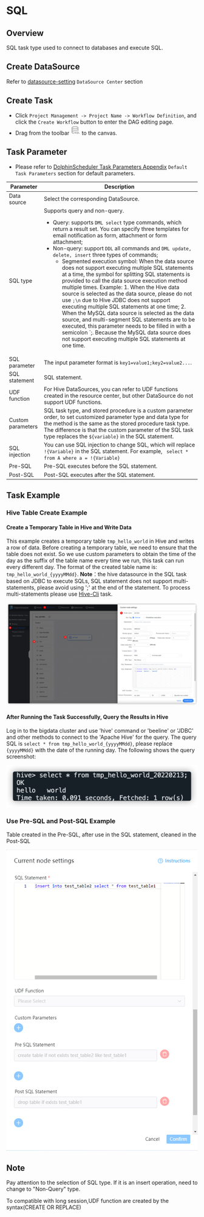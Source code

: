 # SQL

## Overview

SQL task type used to connect to databases and execute SQL.

## Create DataSource

Refer to [datasource-setting](../howto/datasource-setting.md) `DataSource Center` section

## Create Task

- Click `Project Management -> Project Name -> Workflow Definition`, and click the `Create Workflow` button to enter the DAG editing page.
- Drag from the toolbar <img src="../../../../img/tasks/icons/sql.png" width="25"/> to the canvas.

## Task Parameter

[//]: # (TODO: use the commented anchor below once our website template supports this syntax)
[//]: # (- Please refer to [DolphinScheduler Task Parameters Appendix]&#40;appendix.md#default-task-parameters&#41; `Default Task Parameters` section for default parameters.)

- Please refer to [DolphinScheduler Task Parameters Appendix](appendix.md) `Default Task Parameters` section for default parameters.

|   **Parameter**   |                                                                                                                                                                                                                                                                                                                                                                                                                                                                                                           **Description**                                                                                                                                                                                                                                                                                                                                                                                                                                                                                                            |
|-------------------|--------------------------------------------------------------------------------------------------------------------------------------------------------------------------------------------------------------------------------------------------------------------------------------------------------------------------------------------------------------------------------------------------------------------------------------------------------------------------------------------------------------------------------------------------------------------------------------------------------------------------------------------------------------------------------------------------------------------------------------------------------------------------------------------------------------------------------------------------------------------------------------------------------------------------------------------------------------------------------------------------------------------------------------|
| Data source       | Select the corresponding DataSource.                                                                                                                                                                                                                                                                                                                                                                                                                                                                                                                                                                                                                                                                                                                                                                                                                                                                                                                                                                                                 |
| SQL type          | Supports query and non-query. <ul><li>Query: supports `DML select` type commands, which return a result set. You can specify three templates for email notification as form, attachment or form attachment;</li><li>Non-query: support `DDL` all commands and `DML update, delete, insert` three types of commands;<ul><li>Segmented execution symbol: When the data source does not support executing multiple SQL statements at a time, the symbol for splitting SQL statements is provided to call the data source execution method multiple times. Example: 1. When the Hive data source is selected as the data source, please do not use `;\n` due to Hive JDBC does not support executing multiple SQL statements at one time; 2. When the MySQL data source is selected as the data source, and multi-segment SQL statements are to be executed, this parameter needs to be filled in with a semicolon `;. Because the MySQL data source does not support executing multiple SQL statements at one time.</li></ul></li></ul> |
| SQL parameter     | The input parameter format is `key1=value1;key2=value2...`.                                                                                                                                                                                                                                                                                                                                                                                                                                                                                                                                                                                                                                                                                                                                                                                                                                                                                                                                                                          |
| SQL statement     | SQL statement.                                                                                                                                                                                                                                                                                                                                                                                                                                                                                                                                                                                                                                                                                                                                                                                                                                                                                                                                                                                                                       |
| UDF function      | For Hive DataSources, you can refer to UDF functions created in the resource center, but other DataSource do not support UDF functions.                                                                                                                                                                                                                                                                                                                                                                                                                                                                                                                                                                                                                                                                                                                                                                                                                                                                                              |
| Custom parameters | SQL task type, and stored procedure is a custom parameter order, to set customized parameter type and data type for the method is the same as the stored procedure task type. The difference is that the custom parameter of the SQL task type replaces the `${variable}` in the SQL statement.                                                                                                                                                                                                                                                                                                                                                                                                                                                                                                                                                                                                                                                                                                                                      |
| SQL injection     | You can use SQL injection to change SQL, which will replace ```!{Variable}``` in the SQL statement. For example, ``` select * from A where a = !{Variable}```                                                                                                                                                                                                                                                                                                                                                                                                                                                                                                                                                                                                                                                                                                                                                                                                                                                                        |
| Pre-SQL           | Pre-SQL executes before the SQL statement.                                                                                                                                                                                                                                                                                                                                                                                                                                                                                                                                                                                                                                                                                                                                                                                                                                                                                                                                                                                           |
| Post-SQL          | Post-SQL executes after the SQL statement.                                                                                                                                                                                                                                                                                                                                                                                                                                                                                                                                                                                                                                                                                                                                                                                                                                                                                                                                                                                           |

## Task Example

### Hive Table Create Example

#### Create a Temporary Table in Hive and Write Data

This example creates a temporary table `tmp_hello_world` in Hive and writes a row of data. Before creating a temporary table, we need to ensure that the table does not exist. So we use custom parameters to obtain the time of the day as the suffix of the table name every time we run, this task can run every different day. The format of the created table name is: `tmp_hello_world_{yyyyMMdd}`.
**Note**：the hive datasource in the SQL task based on JDBC to execute SQLs, SQL statement does not support multi-statements, please avoid using ';' at the end of the statement. To process multi-statements please use [Hive-Cli](./hive-cli.md) task.

![hive-sql](../../../../img/tasks/demo/hive-sql.png)

#### After Running the Task Successfully, Query the Results in Hive

Log in to the bigdata cluster and use 'hive' command or 'beeline' or 'JDBC' and other methods to connect to the 'Apache Hive' for the query. The query SQL is `select * from tmp_hello_world_{yyyyMMdd}`, please replace `{yyyyMMdd}` with the date of the running day. The following shows the query screenshot:

![hive-sql](../../../../img/tasks/demo/hive-result.png)

### Use Pre-SQL and Post-SQL Example

Table created in the Pre-SQL, after use in the SQL statement, cleaned in the Post-SQL

![pre_post_sql](../../../../img/tasks/demo/pre_post_sql.png)

## Note

Pay attention to the selection of SQL type. If it is an insert operation, need to change to "Non-Query" type.

To compatible with long session,UDF function are created by the syntax(CREATE OR REPLACE)
